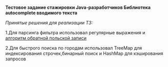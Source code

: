 **Тестовое задание стажировки Java-разработчиков
Библиотека autocomplete вводимого текста**

*Принятые решения для реализации ТЗ:*

1.Для парсинга фильтра использовал регулярные выражения и [алгоритм обратной польской записи](https://ru.wikipedia.org/wiki/Обратная_польская_запись)

2.Для быстрого поиска по городам использовал TreeMap для индексирования строчек,бинарный поиск и HashMap для кэширования запросов

